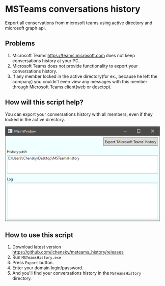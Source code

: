# MSTeams conversations history
Export all conservations from microsoft teams using active directory and microsoft graph api.

## Problems
1. Microsoft Teams https://teams.microsoft.com does not keep conversations history at your PC. 
1. Microsoft Teams does not provide functionality to export your conversations history. 
2. If any member locked in the active directory(for ex., because he left the company) 
you couldn't even view any messages with this member through Microsoft Teams client(web or desctop). 

## How will this script help?
You can export your conversations history with all members, even if they locked in the active directory.

![MSTeams history](doc/msteams_history.png)


## How to use this script
1. Download latest version https://github.com/ichensky/msteams_history/releases
2. Run `MSTeamsHistory.exe`
3. Press `Export` button. 
4. Enter your domain login/password.
5. And you'll find your conversations history in the `MSTeamsHistory` directory.  
